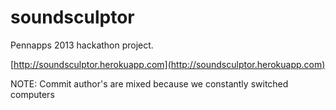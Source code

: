 soundsculptor
=============

Pennapps 2013 hackathon project.

[http://soundsculptor.herokuapp.com](http://soundsculptor.herokuapp.com)

NOTE: Commit author's are mixed because we constantly switched computers
